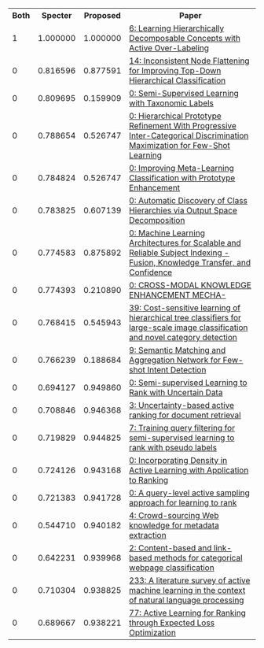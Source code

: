 <html><table><tr>
<th>Both</th>
<th>Specter</th>
<th>Proposed</th>
<th>Paper</th>
</tr>
<tr>
<td>1</td>
<td>1.000000</td>
<td>1.000000</td>
<td><a href="https://www.semanticscholar.org/paper/42e685d68f3a0d8cdfd121b2f0fba6a11618e766">6: Learning Hierarchically Decomposable Concepts with Active Over-Labeling</a></td>
</tr>
<tr>
<td>0</td>
<td>0.816596</td>
<td>0.877591</td>
<td><a href="https://www.semanticscholar.org/paper/df32be112919dc574798e5e8dfa95cde97309420">14: Inconsistent Node Flattening for Improving Top-Down Hierarchical Classification</a></td>
</tr>
<tr>
<td>0</td>
<td>0.809695</td>
<td>0.159909</td>
<td><a href="https://www.semanticscholar.org/paper/09c3ca27403c2f73fbebf04729856a675f3fecaf">0: Semi-Supervised Learning with Taxonomic Labels</a></td>
</tr>
<tr>
<td>0</td>
<td>0.788654</td>
<td>0.526747</td>
<td><a href="https://www.semanticscholar.org/paper/29a5595a59097b83cc2dd4b38277660e4c3cce4a">0: Hierarchical Prototype Refinement With Progressive Inter-Categorical Discrimination Maximization for Few-Shot Learning</a></td>
</tr>
<tr>
<td>0</td>
<td>0.784824</td>
<td>0.526747</td>
<td><a href="https://www.semanticscholar.org/paper/3e69c3181fbbea3978fe555abed9ee642bdcda91">0: Improving Meta-Learning Classification with Prototype Enhancement</a></td>
</tr>
<tr>
<td>0</td>
<td>0.783825</td>
<td>0.607139</td>
<td><a href="https://www.semanticscholar.org/paper/91f30483cc83d5b3c91dd80153b1a48a3923fede">0: Automatic Discovery of Class Hierarchies via Output Space Decomposition</a></td>
</tr>
<tr>
<td>0</td>
<td>0.774583</td>
<td>0.875892</td>
<td><a href="https://www.semanticscholar.org/paper/87a865e7cbc900c77dc95ac24996d5c73dacd96f">0: Machine Learning Architectures for Scalable and Reliable Subject Indexing - Fusion, Knowledge Transfer, and Confidence</a></td>
</tr>
<tr>
<td>0</td>
<td>0.774393</td>
<td>0.210890</td>
<td><a href="https://www.semanticscholar.org/paper/f726e6b8c28304e5d61f8cf3579e93a2534ef9eb">0: CROSS-MODAL KNOWLEDGE ENHANCEMENT MECHA-</a></td>
</tr>
<tr>
<td>0</td>
<td>0.768415</td>
<td>0.545943</td>
<td><a href="https://www.semanticscholar.org/paper/c22a86fa51f7300af2ed6d36a8c4f831f2ce42a5">39: Cost-sensitive learning of hierarchical tree classifiers for large-scale image classification and novel category detection</a></td>
</tr>
<tr>
<td>0</td>
<td>0.766239</td>
<td>0.188684</td>
<td><a href="https://www.semanticscholar.org/paper/76710eec0fa7ed6d48b004d9e679edd8f8f814a6">9: Semantic Matching and Aggregation Network for Few-shot Intent Detection</a></td>
</tr>
<tr>
<td>0</td>
<td>0.694127</td>
<td>0.949860</td>
<td><a href="https://www.semanticscholar.org/paper/5e686b2535348424fab6bfb41e7b1343652d502b">0: Semi-supervised Learning to Rank with Uncertain Data</a></td>
</tr>
<tr>
<td>0</td>
<td>0.708846</td>
<td>0.946368</td>
<td><a href="https://www.semanticscholar.org/paper/36cc6ef65774649798ebf70b7edd6dae7f3ce9bd">3: Uncertainty-based active ranking for document retrieval</a></td>
</tr>
<tr>
<td>0</td>
<td>0.719829</td>
<td>0.944825</td>
<td><a href="https://www.semanticscholar.org/paper/e0834b0f2db6858f85c8968c4c6107f338101904">7: Training query filtering for semi-supervised learning to rank with pseudo labels</a></td>
</tr>
<tr>
<td>0</td>
<td>0.724126</td>
<td>0.943168</td>
<td><a href="https://www.semanticscholar.org/paper/0e1d60eb7ba57139e327e83387439240984cb9f3">0: Incorporating Density in Active Learning with Application to Ranking</a></td>
</tr>
<tr>
<td>0</td>
<td>0.721383</td>
<td>0.941728</td>
<td><a href="https://www.semanticscholar.org/paper/ad0b87dcc9f084ecfb4ba3822aa9234438305013">0: A query-level active sampling approach for learning to rank</a></td>
</tr>
<tr>
<td>0</td>
<td>0.544710</td>
<td>0.940182</td>
<td><a href="https://www.semanticscholar.org/paper/66bbf53b9382a4c44099b9eae2c23e3a8475d0b6">4: Crowd-sourcing Web knowledge for metadata extraction</a></td>
</tr>
<tr>
<td>0</td>
<td>0.642231</td>
<td>0.939968</td>
<td><a href="https://www.semanticscholar.org/paper/85007f92669963a3fcfa5ceb49f20aaf40b79c92">2: Content-based and link-based methods for categorical webpage classification</a></td>
</tr>
<tr>
<td>0</td>
<td>0.710304</td>
<td>0.938825</td>
<td><a href="https://www.semanticscholar.org/paper/abebd207b1cf56ced502b0bb203d1f231b58d699">233: A literature survey of active machine learning in the context of natural language processing</a></td>
</tr>
<tr>
<td>0</td>
<td>0.689667</td>
<td>0.938221</td>
<td><a href="https://www.semanticscholar.org/paper/b8d233680fb4d8de09e734c260c22b213fb857c6">77: Active Learning for Ranking through Expected Loss Optimization</a></td>
</tr>
</table></html>
